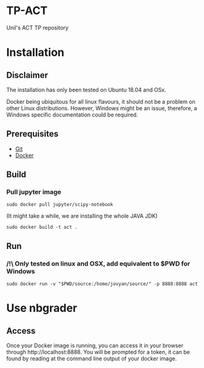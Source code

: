 # TP-ACT

Unil's ACT TP repository

# Installation

## Disclaimer

The installation has only been tested on Ubuntu 18.04 and OSx.

Docker being ubiquitous for all linux flavours, it should not be a problem on other Linux distributions. However, Windows might be an issue, therefore, a Windows specific documentation could be required.

## Prerequisites

-   [Git](https://git-scm.com/book/en/v2/Getting-Started-Installing-Git)
-   [Docker](https://docs.docker.com/v17.12/manuals/)

## Build

### Pull jupyter image

    sudo docker pull jupyter/scipy-notebook

(It might take a while, we are installing the whole JAVA JDK)

    sudo docker build -t act .

## Run

### /!\ Only tested on linux and OSX, add equivalent to \$PWD for Windows

    sudo docker run -v "$PWD/source:/home/jovyan/source/" -p 8888:8888 act

# Use nbgrader

## Access

Once your Docker image is running, you can access it in your browser through http://localhost:8888. You will be prompted for a token, it can be found by reading at the command line output of your docker image.


